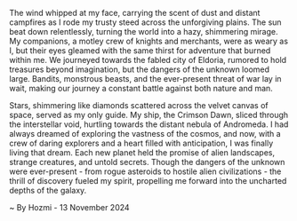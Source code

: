 
The wind whipped at my face, carrying the scent of dust and distant campfires as I rode my trusty steed across the unforgiving plains. The sun beat down relentlessly, turning the world into a hazy, shimmering mirage.  My companions, a motley crew of knights and merchants, were as weary as I, but their eyes gleamed with the same thirst for adventure that burned within me. We journeyed towards the fabled city of Eldoria, rumored to hold treasures beyond imagination, but the dangers of the unknown loomed large. Bandits, monstrous beasts, and the ever-present threat of war lay in wait, making our journey a constant battle against both nature and man.

Stars, shimmering like diamonds scattered across the velvet canvas of space, served as my only guide. My ship, the Crimson Dawn, sliced through the interstellar void, hurtling towards the distant nebula of Andromeda.  I had always dreamed of exploring the vastness of the cosmos, and now, with a crew of daring explorers and a heart filled with anticipation, I was finally living that dream. Each new planet held the promise of alien landscapes, strange creatures, and untold secrets. Though the dangers of the unknown were ever-present - from rogue asteroids to hostile alien civilizations - the thrill of discovery fueled my spirit, propelling me forward into the uncharted depths of the galaxy. 

~ By Hozmi - 13 November 2024
